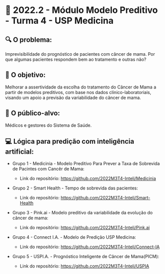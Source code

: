 # 🙋‍ 2022.2 - Módulo Modelo Preditivo - Turma 4 - USP Medicina
## 🔍 O problema:
Imprevisibilidade do prognóstico de pacientes com câncer de mama. Por que algumas pacientes respondem bem ao tratamento e outras não?

## 🎯 O objetivo:
Melhorar a assertividade da escolha do tratamento do Câncer de Mama a partir de modelos preditivos, com base nos dados clínico-laboratoriais, visando um apoio a previsão da variabilidade do câncer de mama.

## 🧩 O público-alvo:
Médicos e gestores do Sistema de Saúde.

## 💻 Lógica para predição com inteligência artificial:

- Grupo 1 - Medicinia - Modelo Preditivo Para Prever a Taxa de Sobrevida de Pacintes com Cancêr de Mama:
  - Link do repositório: https://github.com/2022M3T4-Inteli/Medicinia

- Grupo 2 - Smart Health - Tempo de sobrevida das pacientes:
  - Link do repositório: https://github.com/2022M3T4-Inteli/Smart-Health
  
- Grupo 3 - Pink.ai - Modelo preditivo da variabilidade da evolução do câncer de mama:
  - Link do repositório: https://github.com/2022M3T4-Inteli/Pink.ai
  
- Grupo 4 - Connect I.A. - Modelo de Predição USP Medicina:
  - Link do repositório: https://github.com/2022M3T4-Inteli/Connect-IA
  
- Grupo 5 - USPI.A. - Prognóstico Inteligente de Câncer de Mama(PICM):
  - Link do repositório: https://github.com/2022M3T4-Inteli/USPIA
